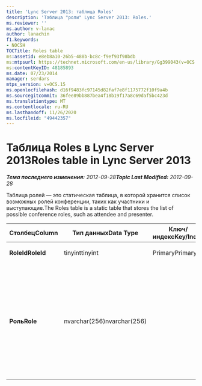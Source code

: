 ```yaml
---
title: 'Lync Server 2013: таблица Roles'
description: 'Таблица "роли" Lync Server 2013: Roles.'
ms.reviewer: ''
ms.author: v-lanac
author: lanachin
f1.keywords:
- NOCSH
TOCTitle: Roles table
ms:assetid: e8eb8a10-26b5-488b-bc8c-f9ef93f98bdb
ms:mtpsurl: https://technet.microsoft.com/en-us/library/Gg399043(v=OCS.15)
ms:contentKeyID: 48185893
ms.date: 07/23/2014
manager: serdars
mtps_version: v=OCS.15
ms.openlocfilehash: d16f9483fc97145d82faf7e8f1175772f10f9a4b
ms.sourcegitcommit: 36fee89bb887bea4f18b19f17a8c69daf5bc423d
ms.translationtype: MT
ms.contentlocale: ru-RU
ms.lasthandoff: 11/26/2020
ms.locfileid: "49442357"
---
```

# <a name="roles-table-in-lync-server-2013"></a><span data-ttu-id="379cf-103">Таблица Roles в Lync Server 2013</span><span class="sxs-lookup"><span data-stu-id="379cf-103">Roles table in Lync Server 2013</span></span>

<div data-xmlns="http://www.w3.org/1999/xhtml">

<div class="topic" data-xmlns="http://www.w3.org/1999/xhtml" data-msxsl="urn:schemas-microsoft-com:xslt" data-cs="https://msdn.microsoft.com/">

<div data-asp="https://msdn2.microsoft.com/asp">



</div>

<div id="mainSection">

<div id="mainBody"><span data-ttu-id="379cf-104">

<span> </span></span><span class="sxs-lookup"><span data-stu-id="379cf-104">

<span> </span></span></span>

<span data-ttu-id="379cf-105">_**Тема последнего изменения:** 2012-09-28_</span><span class="sxs-lookup"><span data-stu-id="379cf-105">_**Topic Last Modified:** 2012-09-28_</span></span>

<span data-ttu-id="379cf-106">Таблица ролей — это статическая таблица, в которой хранится список возможных ролей конференции, таких как участники и выступающие.</span><span class="sxs-lookup"><span data-stu-id="379cf-106">The Roles table is a static table that stores the list of possible conference roles, such as attendee and presenter.</span></span>


<table>
<colgroup>
<col style="width: 25%" />
<col style="width: 25%" />
<col style="width: 25%" />
<col style="width: 25%" />
</colgroup>
<thead>
<tr class="header">
<th><span data-ttu-id="379cf-107">Столбец</span><span class="sxs-lookup"><span data-stu-id="379cf-107">Column</span></span></th>
<th><span data-ttu-id="379cf-108">Тип данных</span><span class="sxs-lookup"><span data-stu-id="379cf-108">Data Type</span></span></th>
<th><span data-ttu-id="379cf-109">Ключ/индекс</span><span class="sxs-lookup"><span data-stu-id="379cf-109">Key/Index</span></span></th>
<th><span data-ttu-id="379cf-110">Сведения</span><span class="sxs-lookup"><span data-stu-id="379cf-110">Details</span></span></th>
</tr>
</thead>
<tbody>
<tr class="odd">
<td><p><span data-ttu-id="379cf-111"><strong>RoleId</strong></span><span class="sxs-lookup"><span data-stu-id="379cf-111"><strong>RoleId</strong></span></span></p></td>
<td><p><span data-ttu-id="379cf-112">tinyint</span><span class="sxs-lookup"><span data-stu-id="379cf-112">tinyint</span></span></p></td>
<td><p><span data-ttu-id="379cf-113">Primary</span><span class="sxs-lookup"><span data-stu-id="379cf-113">Primary</span></span></p></td>
<td></td>
</tr>
<tr class="even">
<td><p><span data-ttu-id="379cf-114"><strong>Роль</strong></span><span class="sxs-lookup"><span data-stu-id="379cf-114"><strong>Role</strong></span></span></p></td>
<td><p><span data-ttu-id="379cf-115">nvarchar(256)</span><span class="sxs-lookup"><span data-stu-id="379cf-115">nvarchar(256)</span></span></p></td>
<td></td>
<td><p><span data-ttu-id="379cf-116">Допустимые значения:</span><span class="sxs-lookup"><span data-stu-id="379cf-116">Allowed values:</span></span></p>
<ul>
<li><p><span data-ttu-id="379cf-117">0 — неизвестно</span><span class="sxs-lookup"><span data-stu-id="379cf-117">0 - Unknown</span></span></p></li>
<li><p><span data-ttu-id="379cf-118">1 — выступающий</span><span class="sxs-lookup"><span data-stu-id="379cf-118">1 - Presenter</span></span></p></li>
<li><p><span data-ttu-id="379cf-119">2 участника</span><span class="sxs-lookup"><span data-stu-id="379cf-119">2 - Attendee</span></span></p></li>
</ul></td>
</tr>
</tbody>
</table><span data-ttu-id="379cf-120">


</div>

<span> </span>

</div>

</div>

</span><span class="sxs-lookup"><span data-stu-id="379cf-120">


</div>

<span> </span>

</div>

</div>

</span></span></div>

